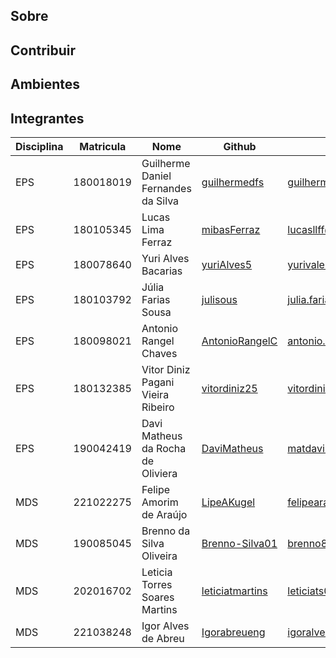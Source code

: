 ## Sobre

## Contribuir

## Ambientes

## Integrantes

| Disciplina | Matricula | Nome | Github | E-mail |
|------------|-----------|------|--------|--------|
|EPS|180018019|Guilherme Daniel Fernandes da Silva|[guilhermedfs](https://github.com/guilhermedfs)|guilhermedfs11@gmail.com|
|EPS|180105345|Lucas Lima Ferraz|[mibasFerraz](https://github.com/mibasFerraz)|lucasllff@gmail.com|
|EPS|180078640|Yuri Alves Bacarias|[yuriAlves5](https://github.com/yuriAlves5)|yurivalerio12@gmail.com|
|EPS|180103792|Júlia Farias Sousa|[julisous](https://github.com/julisous)|julia.farias840@gmail.com|
|EPS|180098021|Antonio Rangel Chaves|[AntonioRangelC](https://github.com/AntonioRangelC)|antonio.rangel.02@gmail.com|
|EPS|180132385|Vitor Diniz Pagani Vieira Ribeiro|[vitordiniz25](https://github.com/vitordiniz25)|vitordiniz25@gmail.com|
|EPS|190042419|Davi Matheus da Rocha de Oliviera|[DaviMatheus](https://github.com/DaviMatheus)|matdavimat@gmail.com|
|MDS|221022275|Felipe Amorim de Araújo|[LipeAKugel](https://github.com/LipeAKugel)|felipearaujodff@gmail.com|
|MDS|190085045|Brenno da Silva Oliveira|[Brenno-Silva01](https://github.com/Brenno-Silva01)|brenno877@gmail.com|
|MDS|202016702|Leticia Torres Soares Martins|[leticiatmartins](https://github.com/leticiatmartins)| leticiats02@gmail.com|
|MDS|221038248|Igor Alves de Abreu|[Igorabreueng](https://github.com/Igorabreueng)| igoralves.ab@gmail.com|
